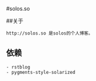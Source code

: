 #solos.so

##关于

    http://solos.so 是solos的个人博客。

## 依赖

    - rstblog
    - pygments-style-solarized
